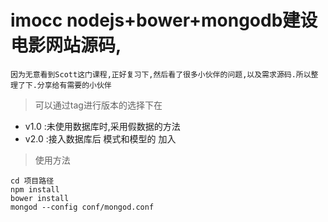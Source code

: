 # imocc nodejs+bower+mongodb建设电影网站源码,
``` 
因为无意看到Scott这门课程,正好复习下,然后看了很多小伙伴的问题,以及需求源码.所以整理了下.分享给有需要的小伙伴
```
> 可以通过tag进行版本的选择下在

- v1.0 :未使用数据库时,采用假数据的方法
- v2.0 :接入数据库后 模式和模型的 加入

> 使用方法

```
cd 项目路径
npm install
bower install
mongod --config conf/mongod.conf 
```
